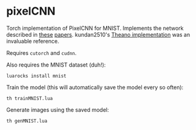 # pixelCNN
Torch implementation of PixelCNN for MNIST. Implements the network described in [these](https://arxiv.org/abs/1601.06759) [papers](https://arxiv.org/abs/1606.05328). kundan2510's [Theano implementation](https://github.com/kundan2510/pixelCNN) was an invaluable reference.

Requires `cutorch` and `cudnn`.

Also requires the MNIST dataset (duh!):
```
luarocks install mnist
```
Train the model (this will automatically save the model every so often):
```
th trainMNIST.lua
```
Generate images using the saved model:
```
th genMNIST.lua
```
